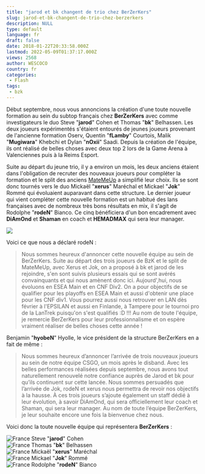 ```yaml
---
title: "jarod et bk changent de trio chez BerZerKers"
slug: jarod-et-bk-changent-de-trio-chez-berzerkers
description: NULL
type: default
language: fr
draft: false
date: 2018-01-22T20:33:58.000Z
lastmod: 2022-05-09T01:37:17.000Z
views: 2568
author: WESCOCO
country: fr
categories:
 - Flash
tags:
 - bzk
---
```

Début septembre, nous vous annoncions la création d'une toute nouvelle formation au sein du subtop français chez **BerZerKers** avec comme investigateurs le duo Steve "**jarod**" Cohen et Thomas "**bk**" Belhassen. Les deux joueurs expérimentés s'étaient entourés de jeunes joueurs provenant de l'ancienne formation Oserv, Quentin "**fLamby**" Courtois, Malik "**Mugiwara**" Khebchi et Dylan "**nOxii**" Saadi. Depuis la création de l'équipe, ils ont réalisé de belles choses avec deux top 2 lors de la Game Arena à Valenciennes puis à la Reims Esport.

Suite au départ du jeune trio, il y a environ un mois, les deux anciens étaient dans l'obligation de recruter des nouveaux joueurs pour compléter la formation et le split des anciens [MateMeUp](https://flickshot.fr/fr/matemeup-arrete-laventure/&5a50aff2edd0f) a simplifié leur choix. Ils se sont donc tournés vers le duo Mickaël "**xerus**" Maréchal et Mickael "**Jok**" Rommé qui évoluaient auparavant dans cette structure. Le dernier joueur qui vient compléter cette nouvelle formation est un habitué des lans françaises avec de nombreux très bons résultats en mix, il s'agit de Rodolphe "**rodeN**" Bianco. Ce cinq bénéficiera d'un bon encadrement avec **DiAmOnd** et **Shaman** en coach et **HEMADMAX** qui sera leur manager. 

![](https://flickshot-ue.s3.eu-west-2.amazonaws.com/flickshot/article/5a66277f97dcf/images/rxdzQThVXVjq4ZSWwGbu9huhG25p8vbnjVRKUquO.jpeg)

Voici ce que nous a déclaré rodeN : 

> Nous sommes heureux d'annoncer cette nouvelle équipe au sein de BerZerKers. Suite au départ des trois joueurs de BzK et le split de MateMeUp, avec Xerus et Jok, on a proposé à bk et jarod de les rejoindre, s'en sont suivis plusieurs essais qui se sont avérés convainquants et qui nous amènent donc ici. Aujourd',hui, nous évoluons en ESEA Main et en CNF Div2\. On a pour objectifs de se qualifier pour les playoffs en ESEA Main et aussi d'obtenir une place pour les CNF div1\. Vous pourrez aussi nous retrouver en LAN dès février à l'EPSILAN et aussi en Finlande, à Tampere pour le tournoi pro de la LanTrek puisqu'on s'est qualifiés :D !!! Au nom de toute l'équipe, je remercie BerZerKers pour leur professionnalisme et on espère vraiment réaliser de belles choses cette année !

Benjamin "**hyobeN**" Hyolle, le vice président de la structure BerZerKers en a fait de même :

> Nous sommes heureux d’annoncer l’arrivée de trois nouveaux joueurs au sein de notre équipe CSGO, un mois après le disband. Avec les belles performances réalisées depuis septembre, nous avons tout naturellement renouvelé notre confiance auprès de Jarod et bk pour qu’ils continuent sur cette lancée. Nous sommes persuadés que l’arrivée de Jok, rodeN et xerus nous permettra de revoir nos objectifs à la hausse. À ces trois joueurs s’ajoute également un staff dédié à leur évolution, à savoir DiAmOnd, qui sera officiellement leur coach et Shaman, qui sera leur manager. Au nom de toute l’équipe BerZerKers, je leur souhaite encore une fois la bienvenue chez nous.

Voici donc la toute nouvelle équipe qui représentera **BerZerKers** :

![France](/images/countries/fr.svg)⁠ Steve "**jarod**" Cohen  
![France](/images/countries/fr.svg)⁠ Thomas "**bk**" Belhassen  
![France](/images/countries/fr.svg)⁠ Mickaël "**xerus**" Maréchal  
![France](/images/countries/fr.svg)⁠ Mickael "**Jok**" Rommé  
![France](/images/countries/fr.svg)⁠ Rodolphe "**rodeN**" Bianco
